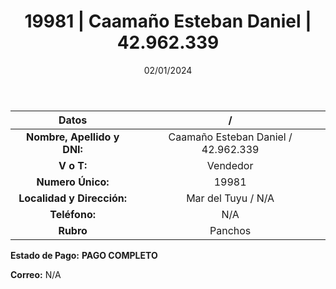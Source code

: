 ﻿---
title: 19981 | Caamaño Esteban Daniel | 42.962.339
date: 02/01/2024
draft: false
tags: ['mar del tuyu', 'vendedor', 'pancho']
---

|          **Datos**          |  /  |
|:---------------------------:|:---:|
| **Nombre, Apellido y DNI:** | Caamaño Esteban Daniel / 42.962.339 |
|          **V o T:**         | Vendedor |
|      **Numero Único:**      | 19981 |
|  **Localidad y Dirección:** | Mar del Tuyu / N/A |
|        **Teléfono:**        | N/A |
|          **Rubro**          | Panchos |

**Estado de Pago:** **PAGO COMPLETO**

**Correo:** N/A
